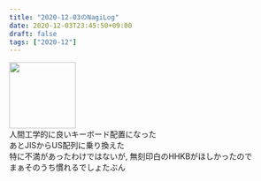 ```yaml
---
title: "2020-12-03のNagiLog"
date: 2020-12-03T23:45:50+09:00
draft: false
tags: ["2020-12"]
---
```


<img src="/img/20201203hhkb.jpg" width="120px">
<br>
人間工学的に良いキーボード配置になった
<br>
あとJISからUS配列に乗り換えた
<br>
特に不満があったわけではないが, 無刻印白のHHKBがほしかったので
<br>
まぁそのうち慣れるでしょたぶん
